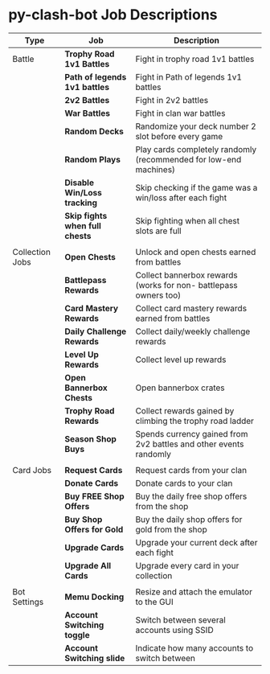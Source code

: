 # py-clash-bot Job Descriptions

|Type |   Job                                   | Description                                                                                                               |
| ---|---------------------------------- | ------------------------------------------------------------------------------------------------------------------------- |
|    Battle|**Trophy Road 1v1 Battles**          |      Fight in trophy road 1v1 battles                                 |
|      |**Path of legends 1v1 battles**      |      Fight in Path of legends 1v1 battles                                    |
|      |**2v2 Battles**                      |      Fight in 2v2 battles                                    |
|      |**War Battles**                      |      Fight in clan war battles                                  |
|      |**Random Decks**                     |      Randomize your deck number 2 slot before every game                                  |
|      |**Random Plays**                     |      Play cards completely randomly (recommended for low-end machines)                                  |
|      |**Disable Win/Loss tracking**        |      Skip checking if the game was a win/loss after each fight                                  |
|      |**Skip fights when full chests**     |      Skip fighting when all chest slots are full                                  |
| | |   |
|Collection Jobs|**Open Chests**                    |        Unlock and open chests earned from battles                                 |
|      |**Battlepass Rewards**                      |      Collect bannerbox rewards (works for non- battlepass owners too)                                 |
|      |**Card Mastery Rewards**                    |      Collect card mastery rewards earned from battles                                  |
|      |**Daily Challenge Rewards**                 |      Collect daily/weekly challenge rewards                                  |
|      |**Level Up Rewards**                        |      Collect level up rewards                                   |
|      |**Open Bannerbox Chests**                   |      Open bannerbox crates                                   |
|      |**Trophy Road Rewards**                   |      Collect rewards gained by climbing the trophy road ladder                                   |
|      |**Season Shop Buys**                   |     Spends currency gained from 2v2 battles and other events randomly                                   |
| | |   |
|   Card Jobs|**Request Cards**                    |     Request cards from your clan                                       |
|      |**Donate Cards**                    |      Donate cards to your clan                                  |
|      |**Buy FREE Shop Offers**                    |      Buy the daily free shop offers from the shop                                  |
|      |**Buy Shop Offers for Gold**                    |      Buy the daily shop offers for gold from the shop                                  |
|      |**Upgrade Cards**                    |      Upgrade your current deck after each fight                                  |
|      |**Upgrade All Cards**                    |      Upgrade every card in your collection                                  |
| | |   |
|   Bot Settings|**Memu Docking**                    |    Resize and attach the emulator to the GUI                                    |
|      |**Account Switching toggle**                    |     Switch between several accounts using SSID                            |
|      |**Account Switching slide**                    |     Indicate how many accounts to switch between                           |
